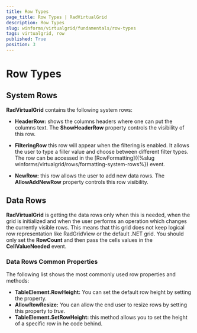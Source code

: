 ```yaml
---
title: Row Types
page_title: Row Types | RadVirtualGrid
description: Row Types
slug: winforms/virtualgrid/fundamentals/row-types
tags: virtualgrid, row
published: True
position: 3
---
```


# Row Types

## System Rows

__RadVirtualGrid__ contains the following system rows:

* __HeaderRow:__ shows the columns headers where one can put the columns text. The __ShowHeaderRow__ property controls the visibility of this row. 

* __FilteringRow__ this row will appear when the filtering is enabled. It allows the user to type a filler value and choose between different filter types. The row can be accessed in the [RowFormatting]({%slug winforms/virtualgrid/rows/formatting-system-rows%}) event.   

* __NewRow:__ this row allows the user to add new data rows. The __AllowAddNewRow__ property controls this row visibility.


## Data Rows

__RadVirtualGrid__ is getting the data rows only when this is needed, when the grid is initialized and when the user performs an operation which changes the currently visible rows. This means that this grid does not keep logical row representation like RadGridView or the default .NET grid. You should only set the __RowCount__ and then pass the cells values in the __CellValueNeeded__ event.  

### Data Rows Common Properties 

The following list shows the most commonly used row properties and methods:

* __TableElement.RowHeight:__ You can set the default row height by setting the property.
* __AllowRowResize:__  You can allow the end user to resize rows by setting this property to *true*.
* __TableElement.SetRowHeight:__ this method allows you to set the height of a specific row in he code behind.
